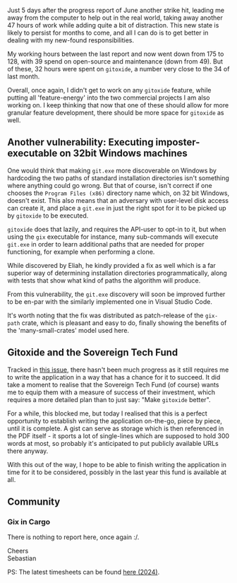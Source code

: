 Just 5 days after the progress report of June another strike hit, leading me away from the computer to help out in the real world, taking away another 47 hours of work while adding quite a bit of distraction. This new state is likely to persist for months to come, and all I can do is to get better in dealing with my new-found responsibilities.

My working hours between the last report and now went down from 175 to 128, with 39 spend on open-source and maintenance (down from 49). But of these, 32 hours were spent on `gitoxide`, a number very close to the 34 of last month.

Overall, once again, I didn't get to work on any `gitoxide` feature, while putting all 'feature-energy' into the two commercial projects I am also working on. I keep thinking that now that one of these should allow for more granular feature development, there should be more space for `gitoxide` as well.

## Another vulnerability: Executing imposter-executable on 32bit Windows machines

One would think that making `git.exe` more discoverable on Windows by hardcoding the two paths of standard installation directories isn't something where anything could go wrong. But that of course, isn't correct if one chooses the `Program Files (x86)` directory name which, on 32 bit Windows, doesn't exist. This also means that an adversary with user-level disk access can create it, and place a `git.exe` in just the right spot for it to be picked up by `gitoxide` to be executed.

`gitoxide` does that lazily, and requires the API-user to opt-in to it, but when using the `gix` executable for instance, many sub-commands will execute `git.exe` in order to learn additional paths that are needed for proper functioning, for example when performing a clone.

While discovered by Eliah, he kindly provided a fix as well which is a far superior way of determining installation directories programmatically, along with tests that show what kind of paths the algorithm will produce.

From this vulnerability, the `git.exe` discovery will soon be improved further to be en-par with the similarly implemented one in Visual Studio Code.

It's worth noting that the fix was distributed as patch-release of the `gix-path` crate, which is pleasant and easy to do, finally showing the benefits of the 'many-small-crates' model used here.

## Gitoxide and the Sovereign Tech Fund

Tracked in [this issue](https://github.com/Byron/gitoxide/issues/1406), there hasn't been much progress as it still requires me to write the application in a way that has a chance for it to succeed. It did take a moment to realise that the Sovereign Tech Fund (of course) wants me to equip them with a measure of success of their investment, which requires a more detailed plan than to just say: "Make `gitoxide` better".

For a while, this blocked me, but today I realised that this is a perfect opportunity to establish writing the application on-the-go, piece by piece, until it is complete. A gist can serve as storage which is then referenced in the PDF itself - it sports a lot of single-lines which are supposed to hold 300 words at most, so probably it's anticipated to put publicly available URLs there anyway.

With this out of the way, I hope to be able to finish writing the application in time for it to be considered, possibly in the last year this fund is available at all.

## Community

### Gix in Cargo

There is nothing to report here, once again :/.

Cheers  
Sebastian

PS: The latest timesheets can be found [here (2024)](https://github.com/Byron/byron/blob/main/timesheets/2024.csv).